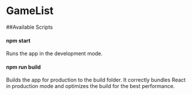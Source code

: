 # GameList
##Available Scripts  
#### npm start  
Runs the app in the development mode.  
#### npm run build
Builds the app for production to the build folder.
It correctly bundles React in production mode and optimizes the build for the best performance.
